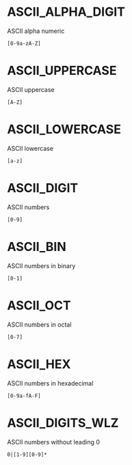 # ASCII_ALPHA_DIGIT
ASCII alpha numeric

```ygg
[0-9a-zA-Z]
```

# ASCII_UPPERCASE
ASCII uppercase

```ygg
[A-Z]
```

# ASCII_LOWERCASE
ASCII lowercase

```ygg
[a-z]
```


# ASCII_DIGIT
ASCII numbers

```ygg
[0-9]
```

# ASCII_BIN
ASCII numbers in binary

```ygg
[0-1]
```

# ASCII_OCT
ASCII numbers in octal

```ygg
[0-7]
```


# ASCII_HEX
ASCII numbers in hexadecimal

```ygg
[0-9a-fA-F]
```

# ASCII_DIGITS_WLZ
ASCII numbers without leading 0

```ygg
0|[1-9][0-9]*
```
